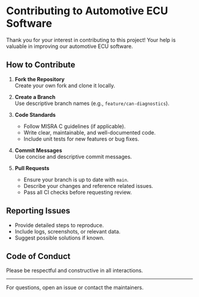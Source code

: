 # Contributing to Automotive ECU Software

Thank you for your interest in contributing to this project! Your help is valuable in improving our automotive ECU software.

## How to Contribute

1. **Fork the Repository**  
    Create your own fork and clone it locally.

2. **Create a Branch**  
    Use descriptive branch names (e.g., `feature/can-diagnostics`).

3. **Code Standards**  
    - Follow MISRA C guidelines (if applicable).
    - Write clear, maintainable, and well-documented code.
    - Include unit tests for new features or bug fixes.

4. **Commit Messages**  
    Use concise and descriptive commit messages.

5. **Pull Requests**  
    - Ensure your branch is up to date with `main`.
    - Describe your changes and reference related issues.
    - Pass all CI checks before requesting review.

## Reporting Issues

- Provide detailed steps to reproduce.
- Include logs, screenshots, or relevant data.
- Suggest possible solutions if known.

## Code of Conduct

Please be respectful and constructive in all interactions.

---

For questions, open an issue or contact the maintainers.